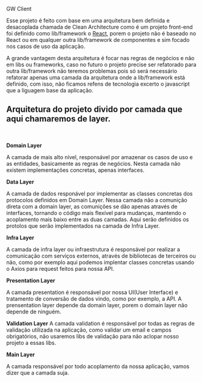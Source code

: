 GW Client

Esse projeto é feito com base em uma arquitetura bem definida e desacoplada chamada de
Clean Architecture como é um projeto front-end foi definido como lib/framework o [React](https://pt-br.reactjs.org/docs/getting-started.html), porem o projeto não é baseado no React ou em qualquer outra lib/framework de componentes e sim focado nos casos de uso da aplicação.

A grande vantagem desta arquitetura é focar nas regras de negócios e não em libs ou frameworks, caso no futuro o projeto precise ser refatorado para outra lib/framework não teremos problemas pois só será necessário refatorar apenas uma camada da arquitetura onde a lib/framework está definido, com isso, não ficamos refens de tecnologia excerto o javascript que a liguagem base da aplicação.

## Arquitetura do projeto divido por camada que aqui chamaremos de layer.
<br/>

**Domain Layer**

A camada de mais alto nível, responsável por amazenar os casos de uso e as entidades, basicamente as regras de negócios. Nesta camada não existem implementações concretas, apenas interfaces.

**Data Layer**

A camada de dados responável por implementar as classes concretas dos protocolos definidos em Domain Layer.
Nessa camada não a comunição direta com a domain layer, as comunições se dão apenas através de interfaces, tornando o código mais flexível para mudanças, mantendo o acoplamento mais baixo entre as duas camadas. Aqui serão definidos os protolos que serão implementados na camada de Infra Layer.

**Infra Layer**

A camada de infra layer ou infraestrutura é responsável por realizar a comunicação com serviços externos, através de bibliotecas de terceiros ou não, como por exemplo aqui podemos implentar classes concretas usando o Axios para request feitos para nossa API.

**Presentation Layer**

A camada presentation é responsável por nossa UI(User Interface) e tratamento de conversão de dados vindo, como por exemplo, a API. A prensentation layer depende da domain layer, porem o domain layer não depende de ninguém.


**Validation Layer**
A camada validation é responsável por todas as regras de validação utilizada na aplicação, como validar um email e campos obrigatórios, não usaremos libs de validação para não aclopar nosso projeto a essas libs.

**Main Layer**

A camada responsável por todo acoplamento da nossa aplicação, vamos dizer que a camada suja.